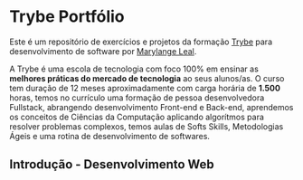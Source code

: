 # Trybe Portfólio
Este é um repositório de exercícios e projetos da formação [Trybe](https://www.betrybe.com/) para desenvolvimento de software por [Marylange Leal](https://www.linkedin.com/in/maryssleal/).

A Trybe é uma escola de tecnologia com foco 100% em ensinar as __melhores práticas do mercado de tecnologia__ ao seus alunos/as.
O curso tem duração de 12 meses aproximadamente com carga horária de __1.500__ horas, temos no currículo uma formação de pessoa desenvolvedora Fullstack, abrangendo desenvolvimento Front-end e Back-end, aprendemos os conceitos de Ciências da Computação aplicando algorítmos para resolver problemas complexos, temos aulas de Softs Skills, Metodologias Ágeis e uma rotina de desenvolvimento de softwares.

## Introdução - Desenvolvimento Web
